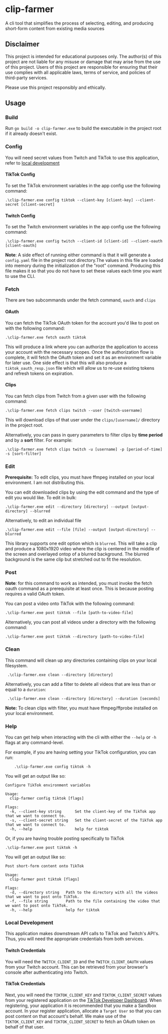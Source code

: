 # clip-farmer
A cli tool that simplifies the process of selecting, editing, and producing short-form content from existing media sources

## Disclaimer
This project is intended for educational purposes only. The author(s) of this project are not liable for any misuse or damage that may arise from the use of this project. Users of this project are responsible for ensuring that their use complies with all applicable laws, terms of service, and policies of third-party services. 

Please use this project responsibly and ethically.  

## Usage

### Build
Run `go build -o clip-farmer.exe` to build the executable in the project root if it already doesn't exist.

### Config

You will need secret values from Twitch and TikTok to use this application, refer to [local development](#local-development)

#### TikTok Config
To set the TikTok environment variables in the app config use the following command:
```
.\clip-farmer.exe config tiktok --client-key [client-key] --client-secret [client-secret]
```

#### Twitch Config
To set the Twitch environment variables in the app config use the following command:
```
.\clip-farmer.exe config twitch --client-id [client-id] --client-oauth [client-oauth]
```

**Note**: A side effect of running either command is that it will generate a `config.yaml` file in the project root directory.The values in this file are loaded into memory during the initialization of the "root" command. Producing this file makes it so that you do not have to set these values each time you want to use the CLI.

### Fetch

There are two subcommands under the fetch command, `oauth` and `clips`

#### OAuth
You can fetch the TikTok OAuth token for the account you'd like to post on
with the following command:
```
.\clip-farmer.exe fetch oauth tiktok
```
This will produce a link where you can authorize the application to access your account with the necessary
scopes. Once the authorization flow is complete, it will fetch the OAuth token and set it as an environment variable
for later use. One side effect is that this will also produce a `tiktok_oauth_resp.json` file which will allow us
to re-use existing tokens and refresh tokens on expiration.

#### Clips
You can fetch clips from Twitch from a given user with the following command:
```
.\clip-farmer.exe fetch clips twitch --user [twitch-username]
```
This will download clips of that user under the `clips/[username]/` directory in the project root.

Alternatively, you can pass in query parameters to filter clips by **time period** and by a **sort** filter. For example:
```
.\clip-farmer.exe fetch clips twitch -u [username] -p [period-of-time] -s [sort-filter]
```

### Edit
**Prerequisite:** To edit clips, you must have ffmpeg installed on your local environment. I am not distributing this.

You can edit downloaded clips by using the edit command and the type of edit you would like. To edit in bulk:
```
.\clip-farmer.exe edit --directory [directory] --output [output-directory] --blurred
```

Alternatively, to edit an individual file
```
.\clip-farmer.exe edit --file [file] --output [output-directory] --blurred
```

This library supports one edit option which is `blurred`. This will take a clip and produce a 1080x1920 video where the clip is centered in the middle of the screen and overlayed ontop of a blurred background. The blurred background is the same clip but stretched out to fit the resolution. 

### Post

**Note**: for this command to work as intended, you must invoke the fetch oauth command as a prerequisite at least
once. This is because posting requires a valid OAuth token.

You can post a video onto TikTok with the following command:
```
.\clip-farmer.exe post tiktok --file [path-to-video-file]       
```

Alternatively, you can post all videos under a directory with the following command:
```
.\clip-farmer.exe post tiktok --directory [path-to-video-file] 
```

### Clean
This command will clean up any directories containing clips on your local filesystem.
```
 .\clip-farmer.exe clean --directory [directory] 
```
Alternatively, you can add a filter to delete all videos that are less than or equal to a `duration`:
```
 .\clip-farmer.exe clean --directory [directory] --duration [seconds]
```
**Note:** To clean clips with filter, you must have ffmpeg/ffprobe installed on your local environment.


### Help
You can get help when interacting with the cli with either the `--help` or `-h` flags at any command-level.

For example, if you are having setting your TikTok configuration, you can run:
```
    .\clip-farmer.exe config tiktok -h
```

You will get an output like so:
```
Configure TikTok environment variables

Usage:
  clip-farmer config tiktok [flags]

Flags:
  -k, --client-key string      Set the client-key of the TikTok app that we want to connect to.
  -s, --client-secret string   Set the client-secret of the TikTok app that we want to connect to.
  -h, --help                   help for tiktok
```

Or, if you are having trouble posting specifically to TikTok
```
.\clip-farmer.exe post tiktok -h  
```
You will get an output like so:
```
Post short-form content onto TikTok

Usage:
  clip-farmer post tiktok [flags]

Flags:
  -d, --directory string   Path to the directory with all the videos that we want to post onto TikTok.
  -f, --file string        Path to the file containing the video that we want to post onto TikTok.
  -h, --help               help for tiktok
```

### Local Development

This application makes downstream API calls to TikTok and Twitch's API's. Thus, you will
need the appropriate credentials from both services.

#### Twitch Credentials
You will need the `TWITCH_CLIENT_ID` and the `TWITCH_CLIENT_OAUTH` values from your Twitch account.
This can be retrieved from your browser's console after authenticating into Twitch.

#### TikTok Credentials
Next, you will need the `TIKTOK_CLIENT_KEY` and `TIKTOK_CLIENT_SECRET` values from
your registered application on the [TikTok Developer Dashboard](https://developers.tiktok.com/apps). When registering, your
application it is recommended that you make a Sandbox account. In your register application, allocate a `Target User` so that you can post content
on that account's behalf. We make use of the `TIKTOK_CLIENT_KEY` and `TIKTOK_CLIENT_SECRET` to fetch an OAuth
token on behalf of that user.
